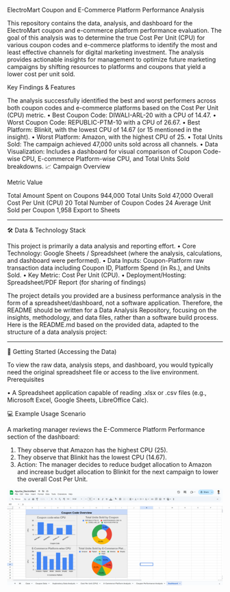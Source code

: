 ElectroMart Coupon and E-Commerce Platform Performance Analysis

This repository contains the data, analysis, and dashboard for the ElectroMart coupon and e-commerce platform performance evaluation. The goal of this analysis was to determine the true 
Cost Per Unit (CPU) for various coupon codes and e-commerce platforms to identify the most and least effective channels for digital marketing investment.
The analysis provides actionable insights for management to optimize future marketing campaigns by shifting resources to platforms and coupons that yield a lower cost per unit sold.

Key Findings & Features

The analysis successfully identified the best and worst performers across both coupon codes and e-commerce platforms based on the Cost Per Unit (CPU) metric.
•	Best Coupon Code: DIWALI-ARL-20 with a CPU of 14.47.
•	Worst Coupon Code: REPUBLIC-PTM-10 with a CPU of 26.67.
•	Best Platform: Blinkit, with the lowest CPU of 14.67 (or 15 mentioned in the insight).
•	Worst Platform: Amazon, with the highest CPU of 25.
•	Total Units Sold: The campaign achieved 47,000 units sold across all channels.
•	Data Visualization: Includes a dashboard for visual comparison of Coupon Code-wise CPU, E-commerce Platform-wise CPU, and Total Units Sold breakdowns.
📈 Campaign Overview

Metric	                         Value

Total Amount Spent on Coupons	   944,000 
Total Units Sold	               47,000 
Overall Cost Per Unit (CPU)	     20 
Total Number of Coupon Codes	   24 
Average Unit Sold per Coupon	   1,958 
Export to Sheets
________________________________________
🛠️ Data & Technology Stack

This project is primarily a data analysis and reporting effort.
•	Core Technology: Google Sheets / Spreadsheet (where the analysis, calculations, and dashboard were performed).
•	Data Inputs: Coupon-Platform raw transaction data including Coupon ID, Platform Spend (in Rs.), and Units Sold.
•	Key Metric: Cost Per Unit (CPU).
•	Deployment/Hosting: Spreadsheet/PDF Report (for sharing of findings)

The project details you provided are a business performance analysis in the form of a spreadsheet/dashboard, not a software application.
Therefore, the README should be written for a Data Analysis Repository, focusing on the insights, methodology, and data files, rather than a software build process.
Here is the README.md based on the provided data, adapted to the structure of a data analysis project:
________________________________________
🚀 Getting Started (Accessing the Data)

To view the raw data, analysis steps, and dashboard, you would typically need the original spreadsheet file or access to the live environment.
Prerequisites

•	A Spreadsheet application capable of reading .xlsx or .csv files (e.g., Microsoft Excel, Google Sheets, LibreOffice Calc).

💻 Example Usage Scenario

A marketing manager reviews the 
E-Commerce Platform Performance section of the dashboard:
1.	They observe that 
Amazon has the highest CPU (25).
2.	They observe that 
Blinkit has the lowest CPU (14.67).
3.	Action: The manager decides to reduce budget allocation to Amazon and increase budget allocation to Blinkit for the next campaign to lower the overall Cost Per Unit.

![image_alt](https://github.com/apurbadas2311/ElectroMart-Coupon-and-E-Commerce-Platform-Performance-Analysis/blob/main/Code%20Coupon%20Overview%20(ElectroMart).png)
